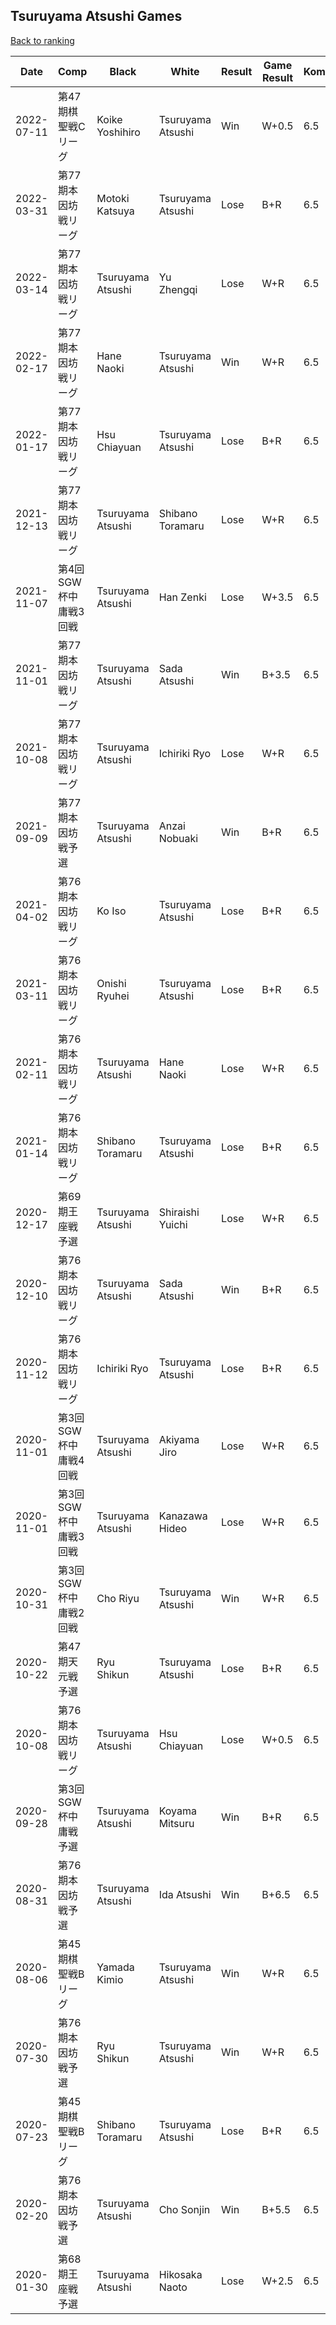 ## Tsuruyama Atsushi Games

[Back to ranking](../../index.md)




| **Date** | **Comp** | **Black** | **White** | **Result** | **Game Result** | **Komi** | **Rating** | **Diff** | 
| --- | --- | --- | --- | --- | --- | --- | --- | --- |
| 2022-07-11 | 第47期棋聖戦Cリーグ | Koike Yoshihiro | Tsuruyama Atsushi | Win | W+0.5 | 6.5 | 3235 | 137 | 
| 2022-03-31 | 第77期本因坊戦リーグ | Motoki Katsuya | Tsuruyama Atsushi | Lose | B+R | 6.5 | 3098 | -50 | 
| 2022-03-14 | 第77期本因坊戦リーグ | Tsuruyama Atsushi | Yu Zhengqi | Lose | W+R | 6.5 | 3148 | 49 | 
| 2022-02-17 | 第77期本因坊戦リーグ | Hane Naoki | Tsuruyama Atsushi | Win | W+R | 6.5 | 3099 | 104 | 
| 2022-01-17 | 第77期本因坊戦リーグ | Hsu Chiayuan | Tsuruyama Atsushi | Lose | B+R | 6.5 | 2995 | 49 | 
| 2021-12-13 | 第77期本因坊戦リーグ  | Tsuruyama Atsushi | Shibano Toramaru | Lose | W+R | 6.5 | 2946 | -51 | 
| 2021-11-07 | 第4回SGW杯中庸戦3回戦  | Tsuruyama Atsushi | Han Zenki | Lose | W+3.5 | 6.5 | 2997 | -24 | 
| 2021-11-01 | 第77期本因坊戦リーグ | Tsuruyama Atsushi | Sada Atsushi | Win | B+3.5 | 6.5 | 3021 | 247 | 
| 2021-10-08 | 第77期本因坊戦リーグ | Tsuruyama Atsushi | Ichiriki Ryo | Lose | W+R | 6.5 | 2774 | 53 | 
| 2021-09-09 | 第77期本因坊戦予選 | Tsuruyama Atsushi | Anzai Nobuaki | Win | B+R | 6.5 | 2721 | -61 | 
| 2021-04-02 | 第76期本因坊戦リーグ  | Ko Iso | Tsuruyama Atsushi | Lose | B+R | 6.5 | 2782 | -87 | 
| 2021-03-11 | 第76期本因坊戦リーグ | Onishi Ryuhei | Tsuruyama Atsushi | Lose | B+R | 6.5 | 2869 | -88 | 
| 2021-02-11 | 第76期本因坊戦リーグ | Tsuruyama Atsushi | Hane Naoki | Lose | W+R | 6.5 | 2957 | -19 | 
| 2021-01-14 | 第76期本因坊戦リーグ  | Shibano Toramaru | Tsuruyama Atsushi | Lose | B+R | 6.5 | 2976 | 11 | 
| 2020-12-17 | 第69期王座戦予選 | Tsuruyama Atsushi | Shiraishi Yuichi | Lose | W+R | 6.5 | 2965 | 21 | 
| 2020-12-10 | 第76期本因坊戦リーグ | Tsuruyama Atsushi | Sada Atsushi | Win | B+R | 6.5 | 2944 | 26 | 
| 2020-11-12 | 第76期本因坊戦リーグ | Ichiriki Ryo | Tsuruyama Atsushi | Lose | B+R | 6.5 | 2918 | 47 | 
| 2020-11-01 | 第3回SGW杯中庸戦4回戦 | Tsuruyama Atsushi | Akiyama Jiro | Lose | W+R | 6.5 | 2871 | 0 | 
| 2020-11-01 | 第3回SGW杯中庸戦3回戦  | Tsuruyama Atsushi | Kanazawa Hideo | Lose | W+R | 6.5 | 2871 | -26 | 
| 2020-10-31 | 第3回SGW杯中庸戦2回戦 | Cho Riyu | Tsuruyama Atsushi | Win | W+R | 6.5 | 2897 | 82 | 
| 2020-10-22 | 第47期天元戦予選 | Ryu Shikun | Tsuruyama Atsushi | Lose | B+R | 6.5 | 2815 | -160 | 
| 2020-10-08 | 第76期本因坊戦リーグ | Tsuruyama Atsushi | Hsu Chiayuan | Lose | W+0.5 | 6.5 | 2975 | -71 | 
| 2020-09-28 | 第3回SGW杯中庸戦予選 | Tsuruyama Atsushi | Koyama Mitsuru | Win | B+R | 6.5 | 3046 | 17 | 
| 2020-08-31 | 第76期本因坊戦予選 | Tsuruyama Atsushi | Ida Atsushi | Win | B+6.5 | 6.5 | 3029 | -23 | 
| 2020-08-06 | 第45期棋聖戦Bリーグ | Yamada Kimio | Tsuruyama Atsushi | Win | W+R | 6.5 | 3052 | 40 | 
| 2020-07-30 | 第76期本因坊戦予選 | Ryu Shikun | Tsuruyama Atsushi | Win | W+R | 6.5 | 3012 | 52 | 
| 2020-07-23 | 第45期棋聖戦Bリーグ | Shibano Toramaru | Tsuruyama Atsushi | Lose | B+R | 6.5 | 2960 | -17 | 
| 2020-02-20 | 第76期本因坊戦予選 | Tsuruyama Atsushi | Cho Sonjin | Win | B+5.5 | 6.5 | 2977 | -35 | 
| 2020-01-30 | 第68期王座戦予選 | Tsuruyama Atsushi | Hikosaka Naoto | Lose | W+2.5 | 6.5 | 3012 | missing |




